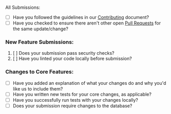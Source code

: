 All Submissions:

* [ ] Have you followed the guidelines in our [Contributing](../../CONTRIBUTING.md) document?
* [ ] Have you checked to ensure there aren't other open [Pull Requests](../../../pulls) for the same update/change?

### New Feature Submissions:

1. [ ] Does your submission pass security checks?
2. [ ] Have you linted your code locally before submission?

### Changes to Core Features:

* [ ] Have you added an explanation of what your changes do and why you'd like us to include them?
* [ ] Have you written new tests for your core changes, as applicable?
* [ ] Have you successfully run tests with your changes locally?
* [ ] Does your submission require changes to the database?